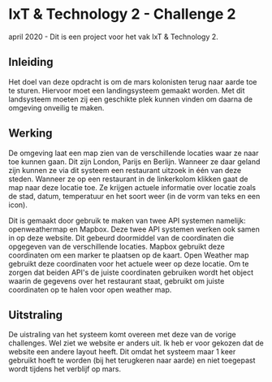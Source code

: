 # IxT & Technology 2 - Challenge 2
april 2020 - Dit is een project voor het vak IxT & Technology 2. 

## Inleiding
Het doel van deze opdracht is om de mars kolonisten terug naar aarde toe te sturen. Hiervoor moet een landingsysteem gemaakt worden. Met dit landsysteem moeten zij een geschikte plek kunnen vinden om daarna de omgeving onveilig te maken. 

## Werking 
De omgeving laat een map zien van de verschillende locaties waar ze naar toe kunnen gaan. Dit zijn London, Parijs en Berlijn. Wanneer ze daar geland zijn kunnen ze via dit systeem een restaurant uitzoek in één van deze steden. Wanneer ze op een restaurant in de linkerkolom klikken gaat de map naar deze locatie toe. Ze krijgen actuele informatie over locatie zoals de stad, datum, temperatuur en het soort weer (in de vorm van teks en een icon). 

Dit is gemaakt door gebruik te maken van twee API systemen namelijk: openweathermap en Mapbox. Deze twee API systemen werken ook samen in op deze website. Dit gebeurd doormiddel van de coordinaten die opgegeven van de verschillende locaties. Mapbox gebruikt deze coordinaten om een marker te plaatsen op de kaart. Open Weather map gebruikt deze coordinaten voor het actuele weer op deze locatie. Om te zorgen dat beiden API's de juiste coordinaten gebruiken wordt het object waarin de gegevens over het restaurant staat, gebruikt om juiste coordinaten op te halen voor open weather map. 

## Uitstraling 
De uistraling van het systeem komt overeen met deze van de vorige challenges. Wel ziet we website er anders uit. Ik heb er voor gekozen dat de website een andere layout heeft. Dit omdat het systeem maar 1 keer gebruikt hoeft te worden (bij het terugkeren naar aarde) en niet toegepast wordt tijdens het verblijf op mars. 

